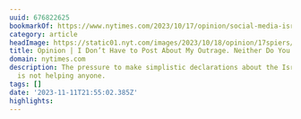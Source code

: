 ```yaml
---
uuid: 676822625
bookmarkOf: https://www.nytimes.com/2023/10/17/opinion/social-media-israel-palestine.html?utm_source=substack&utm_medium=email
category: article
headImage: https://static01.nyt.com/images/2023/10/18/opinion/17spiers/17spiers-facebookJumbo-v2.jpg
title: Opinion | I Don’t Have to Post About My Outrage. Neither Do You.
domain: nytimes.com
description: The pressure to make simplistic declarations about the Israel-Gaza war
  is not helping anyone.
tags: []
date: '2023-11-11T21:55:02.385Z'
highlights: 
---
```



